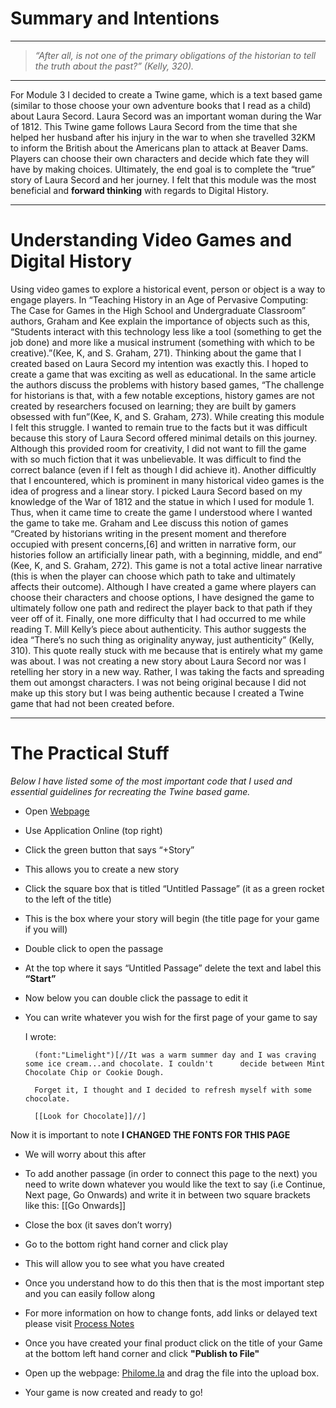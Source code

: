 # Summary	and Intentions
***

> *“After all, is not one of the primary obligations of the historian to tell the truth about the past?” (Kelly, 320).*

***

For Module 3 I decided to create a Twine game, which is a text based game (similar to those choose your own adventure books that I read as a child) about Laura Secord. Laura Secord was an important woman during the War of 1812. This Twine game follows Laura Secord from the time that she helped her husband after his injury in the war to when she travelled 32KM to inform the British about the Americans plan to attack at Beaver Dams. Players can choose their own characters and decide which fate they will have by making choices. Ultimately, the end goal is to complete the “true” story of Laura Secord and her journey. I felt that this module was the most beneficial and **forward thinking** with regards to Digital History. 

***
# Understanding Video Games and Digital History 

Using video games to explore a historical event, person or object is a way to engage players. In “Teaching History in an Age of Pervasive Computing: The Case for Games in the High School and Undergraduate Classroom” authors, Graham and Kee explain the importance of objects such as this, “Students interact with this technology less like a tool (something to get the job done) and more like a musical instrument (something with which to be creative).”(Kee, K, and S. Graham, 271). Thinking about the game that I created based on Laura Secord my intention was exactly this. I hoped to create a game that was exciting as well as educational. In the same article the authors discuss the problems with history based games, “The challenge for historians is that, with a few notable exceptions, history games are not created by researchers focused on learning; they are built by gamers obsessed with fun”(Kee, K, and S. Graham, 273). While creating this module I felt this struggle. I wanted to remain true to the facts but it was difficult because this story of Laura Secord offered minimal details on this journey. Although this provided room for creativity, I did not want to fill the game with so much fiction that it was unbelievable. It was difficult to find the correct balance (even if I felt as though I did achieve it). 
	Another difficultly that I encountered, which is prominent in many historical video games is the idea of progress and a linear story. I picked Laura Secord based on my knowledge of the War of 1812 and the statue in which I used for module 1. Thus, when it came time to create the game I understood where I wanted the game to take me. Graham and Lee discuss this notion of games “Created by historians writing in the present moment and therefore occupied with present concerns,[6] and written in narrative form, our histories follow an artificially linear path, with a beginning, middle, and end” (Kee, K, and S. Graham, 272). This game is not a total active linear narrative (this is when the player can choose which path to take and ultimately affects their outcome). Although I have created a game where players can choose their characters and choose options, I have designed the game to ultimately follow one path and redirect the player back to that path if they veer off of it. 
	Finally, one more difficulty that I had occurred to me while reading T. Mill Kelly’s piece about authenticity. This author suggests the idea “There’s no such thing as originality anyway, just authenticity” (Kelly, 310). This quote really stuck with me because that is entirely what my game was about. I was not creating a new story about Laura Secord nor was I retelling her story in a new way. Rather, I was taking the facts and spreading them out amongst characters. I was not being original because I did not make up this story but I was being authentic because I created a Twine game that had not been created before. 

***
# The Practical Stuff

*Below I have listed some of the most important code that I used and essential guidelines for recreating the Twine based game.*

- Open [Webpage](http://twinery.org/)
- Use Application Online (top right)
- Click the green button that says “+Story”
- This allows you to create a new story
- Click the square box that is titled “Untitled Passage” (it as a green rocket to the left of the title)
- This is the box where your story will begin (the title page for your game if you will)
- Double click to open the passage
- At the top where it says “Untitled Passage” delete the text and label this **“Start”**
- Now below you can double click the passage to edit it 
- You can write whatever you wish for the first page of your game to say


	I wrote: 
 
		(font:"Limelight")[//It was a warm summer day and I was craving some ice cream...and chocolate. I couldn't 		decide between Mint Chocolate Chip or Cookie Dough. 

		Forget it, I thought and I decided to refresh myself with some chocolate.

		[[Look for Chocolate]]//]




Now it is important to note **I CHANGED THE FONTS FOR THIS PAGE**
- We will worry about this after

- To add another passage (in order to connect this page to the next) you need to write down whatever you would like the text to say (i.e Continue, Next page, Go Onwards) and write it in between two square brackets like this: [[Go Onwards]]
- Close the box (it saves don’t worry) 
- Go to the bottom right hand corner and click play
- This will allow you to see what you have created
- Once you understand how to do this then that is the most important step and you can easily follow along
- For more information on how to change fonts, add links or delayed text please visit [Process Notes](https://github.com/trinaetmanskie/Module3/blob/master/ProcessNotes.md)

- Once you have created your final product click on the title of your Game at the bottom left hand corner and click **"Publish to File"**
- Open up the webpage: [Philome.la](http://philome.la/) and drag the file into the upload box. 
- Your game is now created and ready to go!
